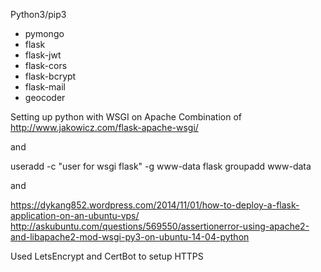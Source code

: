 Python3/pip3
* pymongo
* flask
* flask-jwt
* flask-cors
* flask-bcrypt
* flask-mail
* geocoder

Setting up python with WSGI on Apache
Combination of 
http://www.jakowicz.com/flask-apache-wsgi/

and

useradd -c "user for wsgi flask" -g www-data flask
groupadd www-data

and

https://dykang852.wordpress.com/2014/11/01/how-to-deploy-a-flask-application-on-an-ubuntu-vps/
http://askubuntu.com/questions/569550/assertionerror-using-apache2-and-libapache2-mod-wsgi-py3-on-ubuntu-14-04-python

Used LetsEncrypt and CertBot to setup HTTPS
